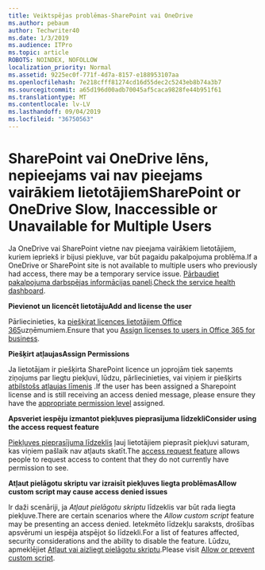 ```yaml
---
title: Veiktspējas problēmas-SharePoint vai OneDrive
ms.author: pebaum
author: Techwriter40
ms.date: 1/3/2019
ms.audience: ITPro
ms.topic: article
ROBOTS: NOINDEX, NOFOLLOW
localization_priority: Normal
ms.assetid: 9225ec0f-771f-4d7a-8157-e188953107aa
ms.openlocfilehash: 7e218cfff81274cd16d55dec2c5243eb8b74a3b7
ms.sourcegitcommit: a65d196d00adb70045af5caca9828fe44b951f61
ms.translationtype: MT
ms.contentlocale: lv-LV
ms.lasthandoff: 09/04/2019
ms.locfileid: "36750563"
---
```

# <a name="sharepoint-or-onedrive-slow-inaccessible-or-unavailable-for-multiple-users"></a><span data-ttu-id="37c10-102">SharePoint vai OneDrive lēns, nepieejams vai nav pieejams vairākiem lietotājiem</span><span class="sxs-lookup"><span data-stu-id="37c10-102">SharePoint or OneDrive Slow, Inaccessible or Unavailable for Multiple Users</span></span>

<span data-ttu-id="37c10-103">Ja OneDrive vai SharePoint vietne nav pieejama vairākiem lietotājiem, kuriem iepriekš ir bijusi piekļuve, var būt pagaidu pakalpojuma problēma.</span><span class="sxs-lookup"><span data-stu-id="37c10-103">If a OneDrive or SharePoint site is not available to multiple users who previously had access, there may be a temporary service issue.</span></span> <span data-ttu-id="37c10-104">[Pārbaudiet pakalpojuma darbspējas informācijas paneli](https://portal.office.com/adminportal/home#/servicehealth).</span><span class="sxs-lookup"><span data-stu-id="37c10-104">[Check the service health dashboard](https://portal.office.com/adminportal/home#/servicehealth).</span></span>

<span data-ttu-id="37c10-105">**Pievienot un licencēt lietotāju**</span><span class="sxs-lookup"><span data-stu-id="37c10-105">**Add and license the user**</span></span>

<span data-ttu-id="37c10-106">Pārliecinieties, ka [piešķirat licences lietotājiem Office 365](https://docs.microsoft.com/office365/admin/subscriptions-and-billing/assign-licenses-to-users?view=o365-worldwide&amp;tabs=One)uzņēmumiem.</span><span class="sxs-lookup"><span data-stu-id="37c10-106">Ensure that you [Assign licenses to users in Office 365 for business](https://docs.microsoft.com/office365/admin/subscriptions-and-billing/assign-licenses-to-users?view=o365-worldwide&amp;tabs=One).</span></span>


<span data-ttu-id="37c10-107">**Piešķirt atļaujas**</span><span class="sxs-lookup"><span data-stu-id="37c10-107">**Assign Permissions**</span></span>

<span data-ttu-id="37c10-108">Ja lietotājam ir piešķirta SharePoint licence un joprojām tiek saņemts ziņojums par liegtu piekļuvi, lūdzu, pārliecinieties, vai viņiem ir piešķirts [atbilstošs atļaujas līmenis](https://docs.microsoft.com/sharepoint/understanding-permission-levels) .</span><span class="sxs-lookup"><span data-stu-id="37c10-108">If the user has been assigned a Sharepoint license and is still receiving an access denied message, please ensure they have the [appropriate permission level](https://docs.microsoft.com/sharepoint/understanding-permission-levels) assigned.</span></span>

<span data-ttu-id="37c10-109">**Apsveriet iespēju izmantot piekļuves pieprasījuma līdzekli**</span><span class="sxs-lookup"><span data-stu-id="37c10-109">**Consider using the access request feature**</span></span>

<span data-ttu-id="37c10-110">[Piekļuves pieprasījuma līdzeklis](https://support.office.com/article/Set-up-and-manage-access-requests-94B26E0B-2822-49D4-929A-8455698654B3) ļauj lietotājiem pieprasīt piekļuvi saturam, kas viņiem pašlaik nav atļauts skatīt.</span><span class="sxs-lookup"><span data-stu-id="37c10-110">The [access request feature](https://support.office.com/article/Set-up-and-manage-access-requests-94B26E0B-2822-49D4-929A-8455698654B3) allows people to request access to content that they do not currently have permission to see.</span></span>

<span data-ttu-id="37c10-111">**Atļaut pielāgotu skriptu var izraisīt piekļuves liegta problēmas**</span><span class="sxs-lookup"><span data-stu-id="37c10-111">**Allow custom script may cause access denied issues**</span></span>

<span data-ttu-id="37c10-112">Ir daži scenāriji, ja *Atļaut pielāgotu skriptu* līdzeklis var būt rada liegta piekļuve.</span><span class="sxs-lookup"><span data-stu-id="37c10-112">There are certain scenarios where the *Allow custom script* feature may be presenting an access denied.</span></span> <span data-ttu-id="37c10-113">Ietekmēto līdzekļu saraksts, drošības apsvērumi un iespēja atspējot šo līdzekli.</span><span class="sxs-lookup"><span data-stu-id="37c10-113">For a list of features affected, security considerations and the ability to disable the feature.</span></span> <span data-ttu-id="37c10-114">Lūdzu, apmeklējiet [Atļaut vai aizliegt pielāgotu skriptu](https://docs.microsoft.com/sharepoint/allow-or-prevent-custom-script).</span><span class="sxs-lookup"><span data-stu-id="37c10-114">Please visit [Allow or prevent custom script](https://docs.microsoft.com/sharepoint/allow-or-prevent-custom-script).</span></span>

